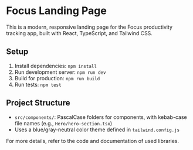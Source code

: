 # Focus Landing Page

This is a modern, responsive landing page for the Focus productivity tracking app, built with React, TypeScript, and Tailwind CSS.

## Setup

1. Install dependencies: `npm install`
2. Run development server: `npm run dev`
3. Build for production: `npm run build`
4. Run tests: `npm test`

## Project Structure

- `src/components/`: PascalCase folders for components, with kebab-case file names (e.g., `Hero/hero-section.tsx`)
- Uses a blue/gray-neutral color theme defined in `tailwind.config.js`

For more details, refer to the code and documentation of used libraries.
